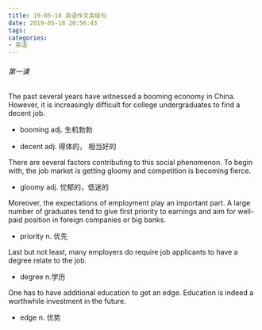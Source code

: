 ```yaml
---
title: 19-05-18 英语作文高级句
date: 2019-05-18 20:56:43
tags:
categories:
- 英语
---
```


###### 第一课

The past several years have witnessed a booming economy in China. However, it is increasingly difficult for college undergraduates to find a decent job.

- booming  adj. 生机勃勃

- decent  adj.   得体的， 相当好的

  

There are several factors contributing to this social phenomenon. To begin with, the job market is getting gloomy and competition is becoming fierce.

- gloomy adj. 忧郁的，低迷的

  

Moreover, the expectations of employment play an important part. A large number of graduates tend to give first priority to earnings and aim for well-paid position in foreign companies or big banks.

- priority  n. 优先

  

Last but not least, many employers do require job applicants to have a degree relate to the job.

- degree   n.学历

  

One has to have additional education to get an edge. Education is indeed a worthwhile investment in the  future.

- edge   n. 优势

 